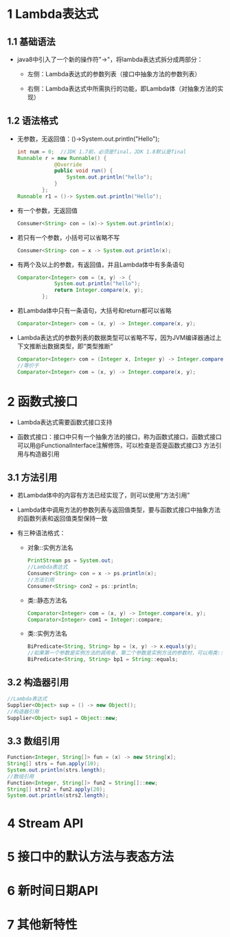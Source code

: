 # 1 Lambda表达式

## 1.1 基础语法

- java8中引入了一个新的操作符"->"，将lambda表达式拆分成两部分：
  - 左侧：Lambda表达式的参数列表（接口中抽象方法的参数列表）

  - 右侧：Lambda表达式中所需执行的功能，即Lambda体（对抽象方法的实现）

## 1.2  语法格式

  - 无参数，无返回值：()->System.out.println("Hello");

    ~~~java
    int num = 0;  //JDK 1.7前，必须是final，JDK 1.8默认是final
    Runnable r = new Runnable() {
                @Override
                public void run() {
                    System.out.println("hello");
                }
            };
    Runnable r1 = ()-> System.out.println("Hello");
    ~~~

  - 有一个参数，无返回值

    ~~~java
    Consumer<String> con = (x)-> System.out.println(x);
    ~~~

  - 若只有一个参数，小括号可以省略不写

    ~~~java
    Consumer<String> con = x -> System.out.println(x);
    ~~~

  - 有两个及以上的参数，有返回值，并且Lambda体中有多条语句

    ~~~ java
    Comparator<Integer> com = (x, y) -> {
                System.out.println("hello");
                return Integer.compare(x, y);
            };
    ~~~

  - 若Lambda体中只有一条语句，大括号和return都可以省略

    ~~~java
    Comparator<Integer> com = (x, y) -> Integer.compare(x, y);
    ~~~

  - Lambda表达式的参数列表的数据类型可以省略不写，因为JVM编译器通过上下文推断出数据类型，即“类型推断”

    ~~~java
    Comparator<Integer> com = (Integer x, Integer y) -> Integer.compare(x, y);
    //等价于
    Comparator<Integer> com = (x, y) -> Integer.compare(x, y);
    ~~~

# 2 函数式接口

- Lambda表达式需要函数式接口支持

- 函数式接口：接口中只有一个抽象方法的接口，称为函数式接口，函数式接口可以用@FunctionalInterface注解修饰，可以检查是否是函数式接口3 方法引用与构造器引用

## 3.1 方法引用

- 若Lambda体中的内容有方法已经实现了，则可以使用“方法引用”
  
- Lambda体中调用方法的参数列表与返回值类型，要与函数式接口中抽象方法的函数列表和返回值类型保持一致
  
- 有三种语法格式：

  - 对象::实例方法名

    ~~~java
    PrintStream ps = System.out;
    //Lambda表达式
    Consumer<String> con = x -> ps.println(x);
    //方法引用
    Consumer<String> con2 = ps::println;
    ~~~

  - 类::静态方法名

    ~~~java
    Comparator<Integer> com = (x, y) -> Integer.compare(x, y);
    Comparator<Integer> com1 = Integer::compare;
    ~~~

  - 类::实例方法名

    ~~~java
    BiPredicate<String, String> bp = (x, y) -> x.equals(y);
    //如果第一个参数是实例方法的调用者，第二个参数是实例方法的参数时，可以用类::实例方法名格式
    BiPredicate<String, String> bp1 = String::equals;
    ~~~

## 3.2 构造器引用

~~~java
//Lambda表达式
Supplier<Object> sup = () -> new Object();
//构造器引用
Supplier<Object> sup1 = Object::new;
~~~

## 3.3 数组引用 

~~~java
Function<Integer, String[]> fun = (x) -> new String[x];
String[] strs = fun.apply(10);
System.out.println(strs.length);
//数组引用       
Function<Integer, String[]> fun2 = String[]::new;
String[] strs2 = fun2.apply(20);
System.out.println(strs2.length);
~~~



# 4 Stream API



# 5 接口中的默认方法与表态方法

# 6 新时间日期API

# 7 其他新特性

